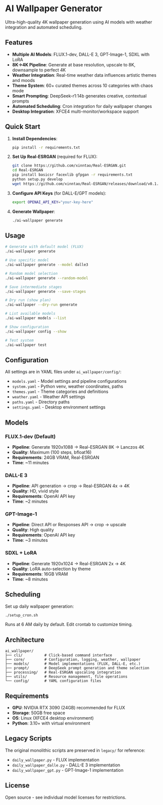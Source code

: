 # AI Wallpaper Generator

Ultra-high-quality 4K wallpaper generation using AI models with weather integration and automated scheduling.

## Features

- **Multiple AI Models**: FLUX.1-dev, DALL-E 3, GPT-Image-1, SDXL with LoRA
- **8K→4K Pipeline**: Generate at base resolution, upscale to 8K, downsample to perfect 4K
- **Weather Integration**: Real-time weather data influences artistic themes and moods
- **Theme System**: 60+ curated themes across 10 categories with chaos mode
- **Smart Prompting**: DeepSeek-r1:14b generates creative, contextual prompts
- **Automated Scheduling**: Cron integration for daily wallpaper changes
- **Desktop Integration**: XFCE4 multi-monitor/workspace support

## Quick Start

1. **Install Dependencies**:
   ```bash
   pip install -r requirements.txt
   ```

2. **Set Up Real-ESRGAN** (required for FLUX):
   ```bash
   git clone https://github.com/xinntao/Real-ESRGAN.git
   cd Real-ESRGAN
   pip install basicsr facexlib gfpgan -r requirements.txt
   python setup.py develop
   wget https://github.com/xinntao/Real-ESRGAN/releases/download/v0.1.0/RealESRGAN_x4plus.pth -P weights
   ```

3. **Configure API Keys** (for DALL-E/GPT models):
   ```bash
   export OPENAI_API_KEY="your-key-here"
   ```

4. **Generate Wallpaper**:
   ```bash
   ./ai-wallpaper generate
   ```

## Usage

```bash
# Generate with default model (FLUX)
./ai-wallpaper generate

# Use specific model
./ai-wallpaper generate --model dalle3

# Random model selection
./ai-wallpaper generate --random-model

# Save intermediate stages
./ai-wallpaper generate --save-stages

# Dry run (show plan)
./ai-wallpaper --dry-run generate

# List available models
./ai-wallpaper models --list

# Show configuration
./ai-wallpaper config --show

# Test system
./ai-wallpaper test
```

## Configuration

All settings are in YAML files under `ai_wallpaper/config/`:

- `models.yaml` - Model settings and pipeline configurations
- `system.yaml` - Python venv, weather coordinates, paths
- `themes.yaml` - Theme categories and definitions
- `weather.yaml` - Weather API settings
- `paths.yaml` - Directory paths
- `settings.yaml` - Desktop environment settings

## Models

### FLUX.1-dev (Default)
- **Pipeline**: Generate 1920x1088 → Real-ESRGAN 8K → Lanczos 4K
- **Quality**: Maximum (100 steps, bfloat16)
- **Requirements**: 24GB VRAM, Real-ESRGAN
- **Time**: ~11 minutes

### DALL-E 3
- **Pipeline**: API generation → crop → Real-ESRGAN 4x → 4K
- **Quality**: HD, vivid style
- **Requirements**: OpenAI API key
- **Time**: ~2 minutes

### GPT-Image-1
- **Pipeline**: Direct API or Responses API → crop → upscale
- **Quality**: High quality
- **Requirements**: OpenAI API key
- **Time**: ~3 minutes

### SDXL + LoRA
- **Pipeline**: Generate 1920x1024 → Real-ESRGAN 2x → 4K
- **Quality**: LoRA auto-selection by theme
- **Requirements**: 16GB VRAM
- **Time**: ~8 minutes

## Scheduling

Set up daily wallpaper generation:

```bash
./setup_cron.sh
```

Runs at 6 AM daily by default. Edit crontab to customize timing.

## Architecture

```
ai_wallpaper/
├── cli/          # Click-based command interface
├── core/         # Configuration, logging, weather, wallpaper
├── models/       # Model implementations (FLUX, DALL-E, etc.)
├── prompt/       # DeepSeek prompt generation and theme selection
├── processing/   # Real-ESRGAN upscaling integration
├── utils/        # Resource management, file operations
└── config/       # YAML configuration files
```

## Requirements

- **GPU**: NVIDIA RTX 3090 (24GB) recommended for FLUX
- **Storage**: 50GB free space
- **OS**: Linux (XFCE4 desktop environment)
- **Python**: 3.10+ with virtual environment

## Legacy Scripts

The original monolithic scripts are preserved in `legacy/` for reference:
- `daily_wallpaper.py` - FLUX implementation
- `daily_wallpaper_dalle.py` - DALL-E 3 implementation  
- `daily_wallpaper_gpt.py` - GPT-Image-1 implementation

## License

Open source - see individual model licenses for restrictions.